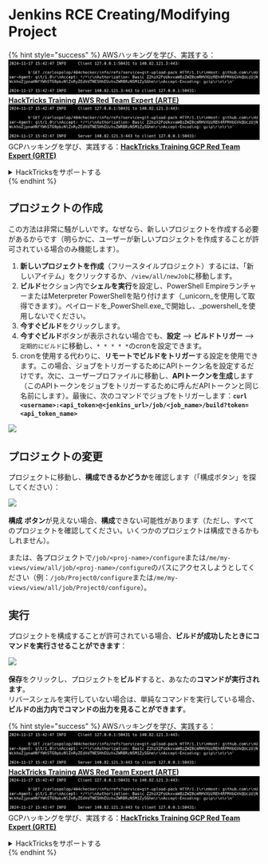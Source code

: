 # Jenkins RCE Creating/Modifying Project

{% hint style="success" %}
AWSハッキングを学び、実践する：<img src="../../.gitbook/assets/image (1).png" alt="" data-size="line">[**HackTricks Training AWS Red Team Expert (ARTE)**](https://training.hacktricks.xyz/courses/arte)<img src="../../.gitbook/assets/image (1).png" alt="" data-size="line">\
GCPハッキングを学び、実践する：<img src="../../.gitbook/assets/image (2).png" alt="" data-size="line">[**HackTricks Training GCP Red Team Expert (GRTE)**<img src="../../.gitbook/assets/image (2).png" alt="" data-size="line">](https://training.hacktricks.xyz/courses/grte)

<details>

<summary>HackTricksをサポートする</summary>

* [**サブスクリプションプラン**](https://github.com/sponsors/carlospolop)を確認してください！
* **💬 [**Discordグループ**](https://discord.gg/hRep4RUj7f)または[**Telegramグループ**](https://t.me/peass)に参加するか、**Twitter** 🐦 [**@hacktricks\_live**](https://twitter.com/hacktricks\_live)**をフォローしてください。**
* [**HackTricks**](https://github.com/carlospolop/hacktricks)と[**HackTricks Cloud**](https://github.com/carlospolop/hacktricks-cloud)のGitHubリポジトリにPRを提出してハッキングトリックを共有してください。

</details>
{% endhint %}

## プロジェクトの作成

この方法は非常に騒がしいです。なぜなら、新しいプロジェクトを作成する必要があるからです（明らかに、ユーザーが新しいプロジェクトを作成することが許可されている場合のみ機能します）。

1. **新しいプロジェクトを作成**（フリースタイルプロジェクト）するには、「新しいアイテム」をクリックするか、`/view/all/newJob`に移動します。
2. **ビルド**セクション内で**シェルを実行**を設定し、PowerShell EmpireランチャーまたはMeterpreter PowerShellを貼り付けます（_unicorn_を使用して取得できます）。ペイロードを_PowerShell.exe_で開始し、_powershell_を使用しないでください。
3. **今すぐビルド**をクリックします。
1. **今すぐビルド**ボタンが表示されない場合でも、**設定** --> **ビルドトリガー** --> `定期的にビルド`に移動し、`* * * * *`のcronを設定できます。
2. cronを使用する代わりに、**リモートでビルドをトリガー**する設定を使用できます。この場合、ジョブをトリガーするためにAPIトークン名を設定するだけです。次に、ユーザープロファイルに移動し、**APIトークンを生成**します（このAPIトークンをジョブをトリガーするために呼んだAPIトークンと同じ名前にします）。最後に、次のコマンドでジョブをトリガーします：**`curl <username>:<api_token>@<jenkins_url>/job/<job_name>/build?token=<api_token_name>`**

![](<../../.gitbook/assets/image (165).png>)

## プロジェクトの変更

プロジェクトに移動し、**構成できるかどうか**を確認します（「構成ボタン」を探してください）：

![](<../../.gitbook/assets/image (265).png>)

**構成** **ボタン**が見えない場合、**構成**できない可能性があります（ただし、すべてのプロジェクトを確認してください。いくつかのプロジェクトは構成できるかもしれません）。

または、各プロジェクトで`/job/<proj-name>/configure`または`/me/my-views/view/all/job/<proj-name>/configure`のパスにアクセスしようとしてください（例：`/job/Project0/configure`または`/me/my-views/view/all/job/Project0/configure`）。

## 実行

プロジェクトを構成することが許可されている場合、**ビルドが成功したときにコマンドを実行させることができます**：

![](<../../.gitbook/assets/image (98).png>)

**保存**をクリックし、プロジェクトを**ビルド**すると、あなたの**コマンドが実行されます**。\
リバースシェルを実行していない場合は、単純なコマンドを実行している場合、**ビルドの出力内でコマンドの出力を見ることができます**。

{% hint style="success" %}
AWSハッキングを学び、実践する：<img src="../../.gitbook/assets/image (1).png" alt="" data-size="line">[**HackTricks Training AWS Red Team Expert (ARTE)**](https://training.hacktricks.xyz/courses/arte)<img src="../../.gitbook/assets/image (1).png" alt="" data-size="line">\
GCPハッキングを学び、実践する：<img src="../../.gitbook/assets/image (2).png" alt="" data-size="line">[**HackTricks Training GCP Red Team Expert (GRTE)**<img src="../../.gitbook/assets/image (2).png" alt="" data-size="line">](https://training.hacktricks.xyz/courses/grte)

<details>

<summary>HackTricksをサポートする</summary>

* [**サブスクリプションプラン**](https://github.com/sponsors/carlospolop)を確認してください！
* **💬 [**Discordグループ**](https://discord.gg/hRep4RUj7f)または[**Telegramグループ**](https://t.me/peass)に参加するか、**Twitter** 🐦 [**@hacktricks\_live**](https://twitter.com/hacktricks\_live)**をフォローしてください。**
* [**HackTricks**](https://github.com/carlospolop/hacktricks)と[**HackTricks Cloud**](https://github.com/carlospolop/hacktricks-cloud)のGitHubリポジトリにPRを提出してハッキングトリックを共有してください。

</details>
{% endhint %}
